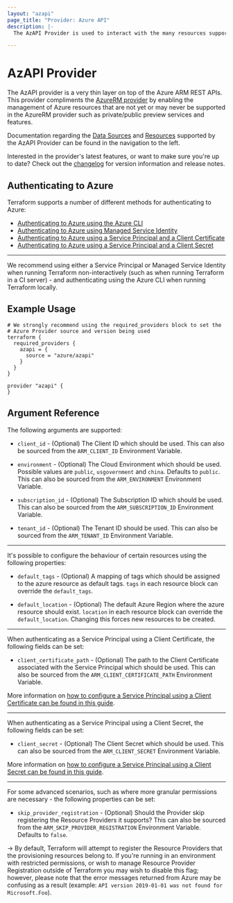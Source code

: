 ```yaml
---
layout: "azapi"
page_title: "Provider: Azure API"
description: |-
  The AzAPI Provider is used to interact with the many resources supported by Azure Resource Manager through its APIs.

---
```


# AzAPI Provider

The AzAPI provider is a very thin layer on top of the Azure ARM REST APIs. This provider compliments the [AzureRM provider](https://registry.terraform.io/providers/hashicorp/azurerm/latest/docs) by enabling the management of Azure resources that are not yet or may never be supported in the AzureRM provider such as private/public preview services and features. 

Documentation regarding the [Data Sources](/docs/configuration/data-sources.html) and [Resources](/docs/configuration/resources.html) supported by the AzAPI Provider can be found in the navigation to the left.

Interested in the provider's latest features, or want to make sure you're up to date? Check out the [changelog](https://github.com/Azure/terraform-provider-azapi/blob/develop/CHANGELOG.md) for version information and release notes.

## Authenticating to Azure

Terraform supports a number of different methods for authenticating to Azure:

* [Authenticating to Azure using the Azure CLI](guides/azure_cli.html)
* [Authenticating to Azure using Managed Service Identity](guides/managed_service_identity.html)
* [Authenticating to Azure using a Service Principal and a Client Certificate](guides/service_principal_client_certificate.html)
* [Authenticating to Azure using a Service Principal and a Client Secret](guides/service_principal_client_secret.html)

---

We recommend using either a Service Principal or Managed Service Identity when running Terraform non-interactively (such as when running Terraform in a CI server) - and authenticating using the Azure CLI when running Terraform locally.

## Example Usage

```hcl
# We strongly recommend using the required_providers block to set the
# Azure Provider source and version being used
terraform {
  required_providers {
    azapi = {
      source = "azure/azapi"
    }
  }
}

provider "azapi" {
}

```

## Argument Reference

The following arguments are supported:

* `client_id` - (Optional) The Client ID which should be used. This can also be sourced from the `ARM_CLIENT_ID` Environment Variable.

* `environment` - (Optional) The Cloud Environment which should be used. Possible values are `public`, `usgovernment` and `china`. Defaults to `public`. This can also be sourced from the `ARM_ENVIRONMENT` Environment Variable.

* `subscription_id` - (Optional) The Subscription ID which should be used. This can also be sourced from the `ARM_SUBSCRIPTION_ID` Environment Variable.

* `tenant_id` - (Optional) The Tenant ID should be used. This can also be sourced from the `ARM_TENANT_ID` Environment Variable.

---

It's possible to configure the behaviour of certain resources using the following properties: 

* `default_tags` - (Optional) A mapping of tags which should be assigned to the azure resource as default tags. `tags` in each resource block can override the `default_tags`.

* `default_location` - (Optional) The default Azure Region where the azure resource should exist. `location` in each resource block can override the `default_location`. Changing this forces new resources to be created.

---

When authenticating as a Service Principal using a Client Certificate, the following fields can be set:

* `client_certificate_path` - (Optional) The path to the Client Certificate associated with the Service Principal which should be used. This can also be sourced from the `ARM_CLIENT_CERTIFICATE_PATH` Environment Variable.

More information on [how to configure a Service Principal using a Client Certificate can be found in this guide](guides/service_principal_client_certificate.html).

---

When authenticating as a Service Principal using a Client Secret, the following fields can be set:

* `client_secret` - (Optional) The Client Secret which should be used. This can also be sourced from the `ARM_CLIENT_SECRET` Environment Variable.

More information on [how to configure a Service Principal using a Client Secret can be found in this guide](guides/service_principal_client_secret.html).

---

For some advanced scenarios, such as where more granular permissions are necessary - the following properties can be set:

* `skip_provider_registration` - (Optional) Should the Provider skip registering the Resource Providers it supports? This can also be sourced from the `ARM_SKIP_PROVIDER_REGISTRATION` Environment Variable. Defaults to `false`.

-> By default, Terraform will attempt to register the Resource Providers that the provisioning resources belong to. If you're running in an environment with restricted permissions, or wish to manage Resource Provider Registration outside of Terraform you may wish to disable this flag; however, please note that the error messages returned from Azure may be confusing as a result (example: `API version 2019-01-01 was not found for Microsoft.Foo`).